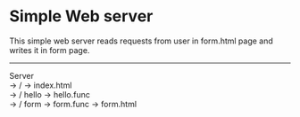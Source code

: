 # Simple Web server 
This simple web server reads requests from user in form.html page and writes it in form page.

---

Server  
-> / -> index.html        
-> / hello -> hello.func  
-> / form -> form.func -> form.html  
